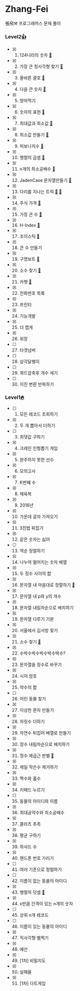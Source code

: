 # Zhang-Fei

張飛⚒ 프로그래머스 문제 풀이


### Level2[👍](https://github.com/Oath-of-the-Peach-Garden/Zhang-Fei/tree/main/Level2)
- [X]  1) 124나라의 숫자 [📃](https://github.com/Oath-of-the-Peach-Garden/Zhang-Fei/blob/main/Level2/lv2_q1.py)
- [X]  2) 가장 큰 정사각형 찾기 [📃](https://github.com/Oath-of-the-Peach-Garden/Zhang-Fei/blob/main/Level2/lv2_q2.py)
- [X]  3) 올바른 괄호 [📃](https://github.com/Oath-of-the-Peach-Garden/Zhang-Fei/blob/main/Level2/lv2_q3.py)
- [X]  4) 다음 큰 숫자 [📃](https://github.com/Oath-of-the-Peach-Garden/Zhang-Fei/blob/main/Level2/lv2_q4.py)
- [X]  5) 땅따먹기
- [X]  6) 숫자의 표현 [📃](https://github.com/Oath-of-the-Peach-Garden/Zhang-Fei/blob/main/Level2/lv2_q6.py)
- [X]  7) 최대값과 최소값 [📃](https://github.com/Oath-of-the-Peach-Garden/Zhang-Fei/blob/main/Level2/lv2_q7.py)
- [X]  8) 최소값 만들기 [📃](https://github.com/Oath-of-the-Peach-Garden/Zhang-Fei/blob/main/Level2/lv2_q8.py)
- [X]  9) 피보나치수 [📃](https://github.com/Oath-of-the-Peach-Garden/Zhang-Fei/blob/main/Level2/lv2_q9.py)
- [X]  10) 행렬의 곱셈 [📃](https://github.com/Oath-of-the-Peach-Garden/Zhang-Fei/blob/main/Level2/lv2_q10.py)
- [X]  11) n개의 최소공배수 [📃](https://github.com/Oath-of-the-Peach-Garden/Zhang-Fei/blob/main/Level2/lv2_q11.py)
- [X]  12) JadenCase 문자열만들기 [📃](https://github.com/Oath-of-the-Peach-Garden/Zhang-Fei/blob/main/Level2/lv2_q12.py)
- [X]  13) 다리를 지나는 트럭 [📃](https://github.com/Oath-of-the-Peach-Garden/Zhang-Fei/blob/main/Level2/lv2_q13.py) [🤯](https://programmers.co.kr/learn/courses/30/lessons/42583)
- [X]  14) 주식 가격 [📃](https://github.com/Oath-of-the-Peach-Garden/Zhang-Fei/blob/main/Level2/lv2_q14.py)
- [X]  15) 가장 큰 수 [📃](https://github.com/Oath-of-the-Peach-Garden/Zhang-Fei/blob/main/Level2/lv2_q15.py)
- [X]  16) H-Index [📃](https://github.com/Oath-of-the-Peach-Garden/Zhang-Fei/blob/main/Level2/lv2_q16.py)
- [X]  17) 조이스틱 [🤯](https://programmers.co.kr/learn/courses/30/lessons/42860)
- [X]  18) 큰 수 만들기 
- [X]  19) 구명보트 [📃](https://github.com/Oath-of-the-Peach-Garden/Zhang-Fei/blob/main/Level2/lv2_q19.py)
- [X]  20) 소수 찾기 [📃](https://github.com/Oath-of-the-Peach-Garden/Zhang-Fei/blob/main/Level2/lv2_q20.py)
- [X]  21) 카펫 [📃](https://github.com/Oath-of-the-Peach-Garden/Zhang-Fei/blob/main/Level2/lv2_q21.py)
- [X]  22) 전화번호 목록 
- [X]  23) 프린터
- [X]  24) 기능개발 
- [X]  25) 더 맵게 
- [X]  26) 위장 
- [ ]  27) 타겟넘버
- [ ]  28) 삼각달팽이
- [ ]  29) 쿼드압축후 개수 세기
- [ ]  30) 이진 변환 반복하기


### Level1[🔥](https://github.com/Oath-of-the-Peach-Garden/Zhang-Fei/tree/main/Level1)
- [ ] 1) 모든 레코드 조회하기
- [X] 2) 두 개 뽑아서 더하기
- [ ] 3) 최댓값 구하기
- [X] 4) 크레인 인형뽑기 게임
- [X] 5) 완주하지 못한 선수
- [X] 6) 모의고사
- [X] 7) K번째 수
- [X] 8) 체육복
- [X] 9) 2016년
- [X] 10) 가운데 글자 가져오기
- [X] 11) 3진법 뒤집기
- [X] 12) 같은 숫자는 싫어
- [ ] 13) 역순 정렬하기
- [X] 14) 나누어 떨어지는 숫자 배열
- [X] 15) 두 정수 사이의 합
- [X] 16) 문자열 내 마음대로 정렬하기 [🤯](https://programmers.co.kr/learn/courses/30/lessons/12915)
- [X] 17) 문자열 내 p와 y의 개수
- [X] 18) 문자열 내림차순으로 배치하기
- [X] 19) 문자열 다루기 기분
- [X] 20) 서울에서 김서방 찾기
- [X] 21) 소수 찾기 [🤯](https://programmers.co.kr/learn/courses/30/lessons/12921)
- [X] 22) 수박수박수박수박수박수?
- [X] 23) 문자열을 정수로 바꾸기
- [X] 24) 시저 암호
- [X] 25) 약수의 합
- [ ] 26) 어린 동물 찾기
- [X] 27) 이상한 문자 만들기
- [X] 28) 자릿수 더하기
- [X] 29) 자연수 뒤집어 배열로 만들기
- [X] 30) 정수 내림차순으로 배치하기
- [X] 31) 정수 제곱근 판별 [🤯](https://programmers.co.kr/learn/courses/30/lessons/12934)
- [X] 32) 제일 작은수 제거하기
- [X] 33) 짝수와 홀수
- [X] 34) 키패드 누르기
- [ ] 35) 동물의 아이디와 이름
- [X] 36) 최대공약수와 최소공배수
- [X] 37) 콜라츠 추측
- [X] 38) 평균 구하기
- [X] 39) 하샤드 수
- [X] 40) 핸드폰 번호 가리기
- [ ] 41) 여러 기준으로 정렬하기
- [ ] 42) 이름이 없는 동물의 아이디
- [X] 43) 행렬의 덧셈 [🤯](https://programmers.co.kr/learn/courses/30/lessons/12950)
- [X] 44) x만큼 간격이 있는 n개의 숫자
- [ ] 45) 상위 n개 레코드
- [ ] 46) 이름이 있는 동물의 아이디
- [X] 47) 직사각형 별찍기
- [X] 48) 예산
- [X] 49) [1차] 비밀지도
- [X] 50) 실패율
- [X] 51) [1차] 다트게임

